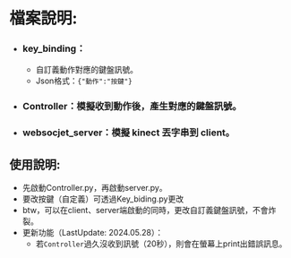 # 檔案說明:  
- ### key_binding：
  - 自訂義動作對應的鍵盤訊號。  
  - Json格式：`{"動作":"按鍵"}`
- ### Controller：模擬收到動作後，產生對應的鍵盤訊號。  
- ### websocjet_server：模擬 kinect 丟字串到 client。  
  
## 使用說明:  
- 先啟動Controller.py，再啟動server.py。  
- 要改按鍵（自定義）可透過Key_biding.py更改
- btw，可以在client、server端啟動的同時，更改自訂義鍵盤訊號，不會炸裂。  
- 更新功能（LastUpdate: 2024.05.28）：
    - 若`Controller`過久沒收到訊號（20秒），則會在螢幕上print出錯誤訊息。
